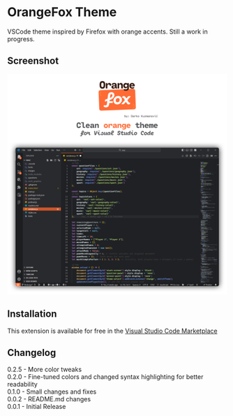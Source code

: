 # OrangeFox Theme

VSCode theme inspired by Firefox with orange accents. Still a work in progress.

## Screenshot

![Screenshot](/images/header.png)

## Installation

This extension is available for free in the [Visual Studio Code Marketplace](https://marketplace.visualstudio.com/items?itemName=quzma.orangefox)

## Changelog

0.2.5 - More color tweaks\
0.2.0 - Fine-tuned colors and changed syntax highlighting for better readability\
0.1.0 - Small changes and fixes\
0.0.2 - README.md changes\
0.0.1 - Initial Release
